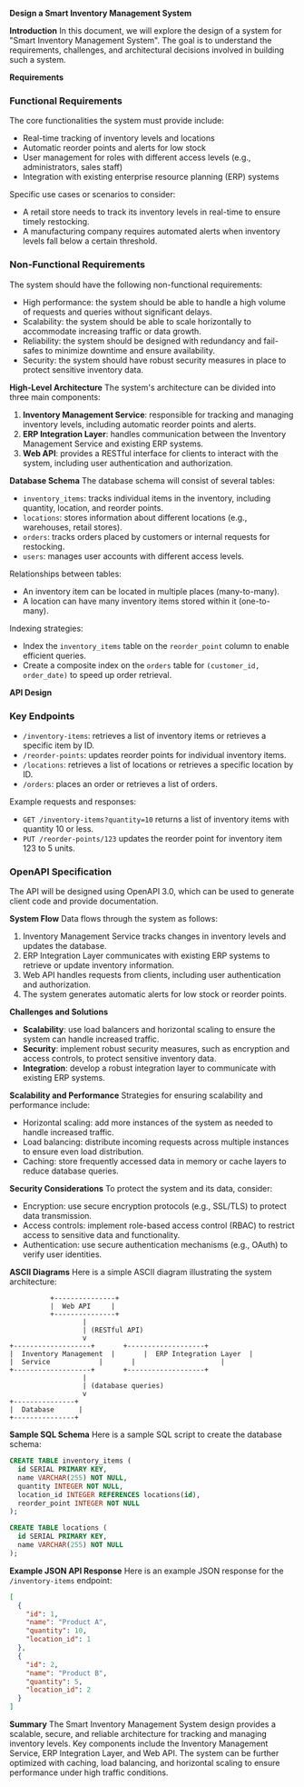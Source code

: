 **Design a Smart Inventory Management System**

**Introduction**
In this document, we will explore the design of a system for "Smart Inventory Management System". The goal is to understand the requirements, challenges, and architectural decisions involved in building such a system.

**Requirements**

### Functional Requirements
The core functionalities the system must provide include:

* Real-time tracking of inventory levels and locations
* Automatic reorder points and alerts for low stock
* User management for roles with different access levels (e.g., administrators, sales staff)
* Integration with existing enterprise resource planning (ERP) systems

Specific use cases or scenarios to consider:

* A retail store needs to track its inventory levels in real-time to ensure timely restocking.
* A manufacturing company requires automated alerts when inventory levels fall below a certain threshold.

### Non-Functional Requirements
The system should have the following non-functional requirements:

* High performance: the system should be able to handle a high volume of requests and queries without significant delays.
* Scalability: the system should be able to scale horizontally to accommodate increasing traffic or data growth.
* Reliability: the system should be designed with redundancy and fail-safes to minimize downtime and ensure availability.
* Security: the system should have robust security measures in place to protect sensitive inventory data.

**High-Level Architecture**
The system's architecture can be divided into three main components:

1. **Inventory Management Service**: responsible for tracking and managing inventory levels, including automatic reorder points and alerts.
2. **ERP Integration Layer**: handles communication between the Inventory Management Service and existing ERP systems.
3. **Web API**: provides a RESTful interface for clients to interact with the system, including user authentication and authorization.

**Database Schema**
The database schema will consist of several tables:

* `inventory_items`: tracks individual items in the inventory, including quantity, location, and reorder points.
* `locations`: stores information about different locations (e.g., warehouses, retail stores).
* `orders`: tracks orders placed by customers or internal requests for restocking.
* `users`: manages user accounts with different access levels.

Relationships between tables:

* An inventory item can be located in multiple places (many-to-many).
* A location can have many inventory items stored within it (one-to-many).

Indexing strategies:

* Index the `inventory_items` table on the `reorder_point` column to enable efficient queries.
* Create a composite index on the `orders` table for `(customer_id, order_date)` to speed up order retrieval.

**API Design**

### Key Endpoints

* `/inventory-items`: retrieves a list of inventory items or retrieves a specific item by ID.
* `/reorder-points`: updates reorder points for individual inventory items.
* `/locations`: retrieves a list of locations or retrieves a specific location by ID.
* `/orders`: places an order or retrieves a list of orders.

Example requests and responses:

* `GET /inventory-items?quantity=10` returns a list of inventory items with quantity 10 or less.
* `PUT /reorder-points/123` updates the reorder point for inventory item 123 to 5 units.

### OpenAPI Specification
The API will be designed using OpenAPI 3.0, which can be used to generate client code and provide documentation.

**System Flow**
Data flows through the system as follows:

1. Inventory Management Service tracks changes in inventory levels and updates the database.
2. ERP Integration Layer communicates with existing ERP systems to retrieve or update inventory information.
3. Web API handles requests from clients, including user authentication and authorization.
4. The system generates automatic alerts for low stock or reorder points.

**Challenges and Solutions**

* **Scalability**: use load balancers and horizontal scaling to ensure the system can handle increased traffic.
* **Security**: implement robust security measures, such as encryption and access controls, to protect sensitive inventory data.
* **Integration**: develop a robust integration layer to communicate with existing ERP systems.

**Scalability and Performance**
Strategies for ensuring scalability and performance include:

* Horizontal scaling: add more instances of the system as needed to handle increased traffic.
* Load balancing: distribute incoming requests across multiple instances to ensure even load distribution.
* Caching: store frequently accessed data in memory or cache layers to reduce database queries.

**Security Considerations**
To protect the system and its data, consider:

* Encryption: use secure encryption protocols (e.g., SSL/TLS) to protect data transmission.
* Access controls: implement role-based access control (RBAC) to restrict access to sensitive data and functionality.
* Authentication: use secure authentication mechanisms (e.g., OAuth) to verify user identities.

**ASCII Diagrams**
Here is a simple ASCII diagram illustrating the system architecture:
```
          +---------------+
          |  Web API     |
          +---------------+
                  |
                  | (RESTful API)
                  v
+-------------------+       +-------------------+
|  Inventory Management  |       |  ERP Integration Layer  |
|  Service            |       |                     |
+-------------------+       +-------------------+
                  |
                  | (database queries)
                  v
+---------------+
|  Database      |
+---------------+
```
**Sample SQL Schema**
Here is a sample SQL script to create the database schema:
```sql
CREATE TABLE inventory_items (
  id SERIAL PRIMARY KEY,
  name VARCHAR(255) NOT NULL,
  quantity INTEGER NOT NULL,
  location_id INTEGER REFERENCES locations(id),
  reorder_point INTEGER NOT NULL
);

CREATE TABLE locations (
  id SERIAL PRIMARY KEY,
  name VARCHAR(255) NOT NULL
);
```
**Example JSON API Response**
Here is an example JSON response for the `/inventory-items` endpoint:
```json
[
  {
    "id": 1,
    "name": "Product A",
    "quantity": 10,
    "location_id": 1
  },
  {
    "id": 2,
    "name": "Product B",
    "quantity": 5,
    "location_id": 2
  }
]
```
**Summary**
The Smart Inventory Management System design provides a scalable, secure, and reliable architecture for tracking and managing inventory levels. Key components include the Inventory Management Service, ERP Integration Layer, and Web API. The system can be further optimized with caching, load balancing, and horizontal scaling to ensure performance under high traffic conditions.
